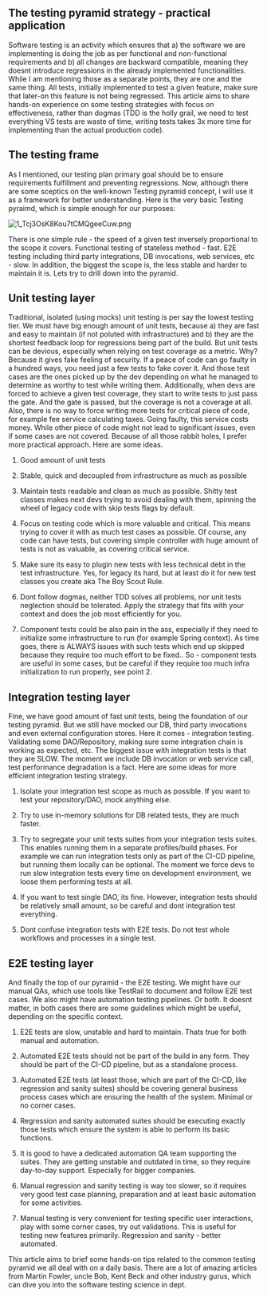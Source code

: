 ## The testing pyramid strategy - practical application

Software testing is an activity which ensures that a) the software we are implementing is doing the job as per functional and non-functional requirements and b) all changes are backward compatible, meaning they doesnt introduce regressions in the already implemented functionalities. While I am mentioning those as a separate points, they are one and the same thing. All tests, initially implemented to test a given feature, make sure that later-on this feature is not being regressed. This article aims to share hands-on experience on some testing strategies with focus on effectiveness, rather than dogmas (TDD is the holly grail, we need to test everything VS tests are waste of time, writing tests takes 3x more time for implementing than the actual production code).

##  The testing frame

As I mentioned, our testing plan primary goal should be to ensure requirements fulfillment and preventing regressions. Now, although there are some sceptics on the well-known Testing pyramid concept, I will use it as a framework for better understanding. Here is the very basic Testing pyraimd, which is simple enough for our purposes:


![1_Tcj3OsK8Kou7tCMQgeeCuw.png](https://cdn.hashnode.com/res/hashnode/image/upload/v1625078152092/X5BEg2uM1.png)

There is one simple rule - the speed of a given test inversely proportional to the scope it covers. Functional testing of stateless method - fast. E2E testing including third party integrations, DB invocations, web services, etc - slow. In addition, the biggest the scope is, the less stable and harder to maintain it is. Lets try to drill down into the pyramid.

##  Unit testing layer

Traditional, isolated (using mocks) unit testing is per say the lowest testing tier. We must have big enough amount of unit tests, because a) they are fast and easy to maintain (if not poluted with infrastructure) and b) they are the shortest feedback loop for regressions being part of the build. But unit tests can be devious, especially when relying on test coverage as a metric. Why? Because it gives fake feeling of security. If a peace of code can go faulty in a hundred ways, you need just a few tests to fake cover it. And those test cases are the ones picked up by the dev depending on what he managed to determine as worthy to test while writing them. Additionally, when devs are forced to achieve a given test coverage, they start to write tests to just pass the gate. And the gate is passed, but the coverage is not a coverage at all. Also, there is no way to force writing more tests for critical piece of code, for example fee service calculating taxes. Going faulty, this service costs money. While other piece of code might not lead to significant issues, even if some cases are not covered. Because of all those rabbit holes, I prefer more practical approach. Here are some ideas.

1. Good amount of unit tests

2. Stable, quick and decoupled from infrastructure as much as possible

3. Maintain tests readable and clean as much as possible. Shitty test classes makes next devs trying to avoid dealing with them, spinning the wheel of legacy code with skip tests flags by default.

3. Focus on testing code which is more valuable and critical. This means trying to cover it with as much test cases as possible. Of course, any code can have tests, but covering simple controller with huge amount of tests is not as valuable, as covering critical service.

4. Make sure its easy to plugin new tests with less technical debt in the test infrastructure. Yes, for legacy its hard, but at least do it for new test classes you create aka The Boy Scout Rule.

5. Dont follow dogmas, neither TDD solves all problems, nor unit tests neglection should be tolerated. Apply the strategy that fits with your context and does the job most efficiently for you.

6. Component tests could be also pain in the ass, especially if they need to initialize some infrastructure to run (for example Spring context). As time goes, there is ALWAYS issues with such tests which end up skipped because they require too much effort to be fixed.. So - component tests are useful in some cases, but be careful if they require too much infra initialization to run properly, see point 2.

##  Integration testing layer

Fine, we have good amount of fast unit tests, being the foundation of our testing pyramid. But we still have mocked our DB, third party invocations and even external configuration stores. Here it comes - integration testing. Validating some DAO/Repository, making sure some integration chain is working as expected, etc. The biggest issue with integration tests is that they are SLOW. The moment we include DB invocation or web service call, test performance degradation is a fact. Here are some ideas for more efficient integration testing strategy.

1. Isolate your integration test scope as much as possible. If you want to test your repository/DAO, mock anything else.

2. Try to use in-memory solutions for DB related tests, they are much faster.

3. Try to segregate your unit tests suites from your integration tests suites. This enables running them in a separate profiles/build phases. For example we can run integration tests only as part of the CI-CD pipeline, but running them locally can be optional. The moment we force devs to run slow integration tests every time on development environment, we loose them performing tests at all.

4. If you want to test single DAO, its fine. However, integration tests should be relatively small amount, so be careful and dont integration test everything.

5. Dont confuse integration tests with E2E tests. Do not test whole workflows and processes in a single test.

##  E2E testing layer

And finally the top of our pyramid - the E2E testing. We might have our manual QAs, which use tools like TestRail to document and follow E2E test cases. We also might have automation testing pipelines. Or both. It doesnt matter, in both cases there are some guidelines which might be useful, depending on the specific context. 

1. E2E tests are slow, unstable and hard to maintain. Thats true for both manual and automation.

2. Automated E2E tests should not be part of the build in any form. They should be part of the CI-CD pipeline, but as a standalone process.

3. Automated E2E tests (at least those, which are part of the CI-CD, like regression and sanity suites) should be covering general business process cases which are ensuring the health of the system. Minimal or no corner cases.

4. Regression and sanity automated suites should be executing exactly those tests which ensure the system is able to perform its basic functions.
 
5. It is good to have a dedicated automation QA team supporting the suites. They are  getting unstable and outdated in time, so they require day-to-day support. Especially for bigger companies.

6. Manual regression and sanity testing is way too slower, so it requires very good test case planning, preparation and at least basic automation for some activities.

7. Manual testing is very convenient for testing specific user interactions, play with some corner cases, try out validations. This is useful for testing new features primarily. Regression and sanity - better automated.

This article aims to brief some hands-on tips related to the common testing pyramid we all deal with on a daily basis. There are a lot of amazing articles from Martin Fowler, uncle Bob, Kent Beck and other industry gurus, which can dive you into the software testing science in dept.



